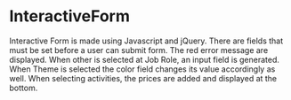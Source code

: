 # InteractiveForm
 
Interactive Form is made using Javascript and jQuery. There are fields that must be set before a user can submit form. The red error message are displayed. When other is selected at Job Role, an input field is generated. When Theme is selected the color field changes its value accordingly as well. When selecting activities, the prices are added and displayed at the bottom. 